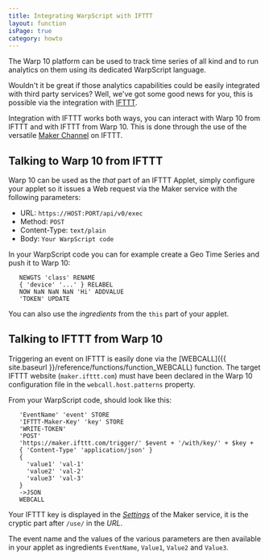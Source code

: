 ```yaml
---
title: Integrating WarpScript with IFTTT
layout: function
isPage: true
category: howto
---
```


The Warp 10 platform can be used to track time series of all kind and to run analytics on them using its dedicated WarpScript language.

Wouldn't it be great if those analytics capabilities could be easily integrated with third party services? Well, we've got some good news for you, this is possible via the integration with [IFTTT](https://ifttt.com/).

Integration with IFTTT works both ways, you can interact with Warp 10 from IFTTT and with IFTTT from Warp 10. This is done through the use of the versatile [Maker Channel](https://ifttt.com/maker) on IFTTT.

## Talking to Warp 10 from IFTTT ##

Warp 10 can be used as the *that* part of an IFTTT Applet, simply configure your applet so it issues a Web request via the Maker service with the following parameters:

* URL: `https://HOST:PORT/api/v0/exec`
* Method: `POST`
* Content-Type: `text/plain`
* Body: `Your WarpScript code`

In your WarpScript code you can for example create a Geo Time Series and push it to Warp 10:

```
   NEWGTS 'class' RENAME
   { 'device' '...' } RELABEL
   NOW NaN NaN NaN 'Hi' ADDVALUE
   'TOKEN' UPDATE
```

You can also use the *ingredients* from the `this` part of your applet.

## Talking to IFTTT from Warp 10 ##

Triggering an event on IFTTT is easily done via the [WEBCALL]({{ site.baseurl }}/reference/functions/function_WEBCALL) function. The target IFTTT website (`maker.ifttt.com`) must have been declared in the Warp 10 configuration file in the `webcall.host.patterns` property.

From your WarpScript code, should look like this:

```
   'EventName' 'event' STORE
   'IFTTT-Maker-Key' 'key' STORE
   'WRITE-TOKEN'
   'POST'
   'https://maker.ifttt.com/trigger/' $event + '/with/key/' + $key +
   { 'Content-Type' 'application/json' }
   {
     'value1' 'val-1'
     'value2' 'val-2'
     'value3' 'val-3'
   }
   ->JSON
   WEBCALL
```

Your IFTTT key is displayed in the [*Settings*](https://ifttt.com/services/maker/settings) of the Maker service, it is the cryptic part after `/use/` in the *URL*.

The event name and the values of the various parameters are then available in your applet as ingredients `EventName`, `Value1`, `Value2` and `Value3`.
